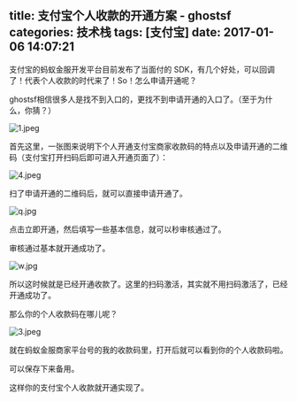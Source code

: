 title: 支付宝个人收款的开通方案 - ghostsf
categories: 技术栈
tags: [支付宝]
date: 2017-01-06 14:07:21
---
支付宝的蚂蚁金服开发平台目前发布了当面付的 SDK，有几个好处，可以回调了！代表个人收款的时代来了！So！怎么申请开通呢？

ghostsf相信很多人是找不到入口的，更找不到申请开通的入口了。（至于为什么，你猜？）

![1.jpeg][1]

首先这里，一张图来说明下个人开通支付宝商家收款码的特点以及申请开通的二维码（支付宝打开扫码后即可进入开通页面了）：

![4.jpeg][3]

扫了申请开通的二维码后，就可以直接申请开通了。

![q.jpg][4]

点击立即开通，然后填写一些基本信息，就可以秒审核通过了。

审核通过基本就开通成功了。

![w.jpg][5]

所以这时候就是已经开通收款了。这里的扫码激活，其实就不用扫码激活了，已经开通成功了。

那么你的个人收款码在哪儿呢？

![3.jpeg][6]

就在蚂蚁金服商家平台号的我的收款码里，打开后就可以看到你的个人收款码啦。

可以保存下来备用。

这样你的支付宝个人收款就开通实现了。


  [1]: http://www.ghostsf.com/usr/uploads/2017/01/68885241.jpeg
  [2]: http://www.ghostsf.com/usr/uploads/2017/01/4158161234.jpeg
  [3]: http://www.ghostsf.com/usr/uploads/2017/01/4039309571.jpeg
  [4]: http://www.ghostsf.com/usr/uploads/2017/01/1641187065.jpg
  [5]: http://www.ghostsf.com/usr/uploads/2017/01/2393858384.jpg
  [6]: http://www.ghostsf.com/usr/uploads/2017/01/539769554.jpeg

